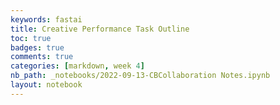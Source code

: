 ```yaml
---
keywords: fastai
title: Creative Performance Task Outline
toc: true 
badges: true
comments: true 
categories: [markdown, week 4]
nb_path: _notebooks/2022-09-13-CBCollaboration Notes.ipynb
layout: notebook
---
```


<!--
#################################################
### THIS FILE WAS AUTOGENERATED! DO NOT EDIT! ###
#################################################
# file to edit: _notebooks/2022-09-13-CBCollaboration Notes.ipynb
-->

<div class="container" id="notebook-container">
        
</div>
 

